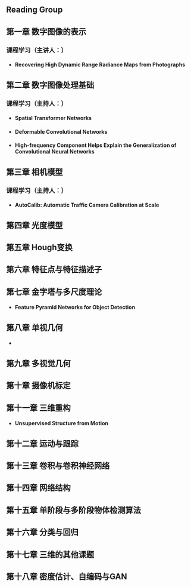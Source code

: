 ## Reading Group

## 第一章 数字图像的表示

### 课程学习（主讲人：）

- #### Recovering High Dynamic Range Radiance Maps from Photographs 


## 第二章  数字图像处理基础

### 课程学习（主持人：）

- #### Spatial Transformer Networks

- #### Deformable Convolutional Networks

- #### High-frequency Component Helps Explain the Generalization of Convolutional Neural Networks

## 第三章 相机模型

### 课程学习（主持人：）

- #### AutoCalib: Automatic Traffic Camera Calibration at Scale

## 第四章 光度模型

## 第五章 Hough变换

## 第六章 特征点与特征描述子

## 第七章 金字塔与多尺度理论

- #### Feature Pyramid Networks for Object Detection

## 第八章 单视几何

- #### 

## 第九章 多视觉几何

## 第十章 摄像机标定

## 第十一章 三维重构

- #### Unsupervised Structure from Motion

## 第十二章 运动与跟踪

## 第十三章 卷积与卷积神经网络

## 第十四章 网络结构

## 第十五章 单阶段与多阶段物体检测算法

## 第十六章 分类与回归

## 第十七章 三维的其他课题

## 第十八章 密度估计、自编码与GAN
